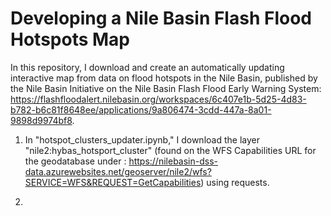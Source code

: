 # Developing a Nile Basin Flash Flood Hotspots Map

In this repository, I download and create an automatically updating interactive map from data on flood hotspots in the Nile Basin, published by the Nile Basin Initiative on the Nile Basin Flash Flood Early Warning System: https://flashfloodalert.nilebasin.org/workspaces/6c407e1b-5d25-4d83-b782-b6c81f8648ee/applications/9a806474-3cdd-447a-8a01-9898d9974bf8.

1. In "hotspot_clusters_updater.ipynb," I download the layer "nile2:hybas_hotsport_cluster" (found on the WFS Capabilities URL for the geodatabase under <FeatureTypeList>: https://nilebasin-dss-data.azurewebsites.net/geoserver/nile2/wfs?SERVICE=WFS&REQUEST=GetCapabilities) using requests.
   
3. 
